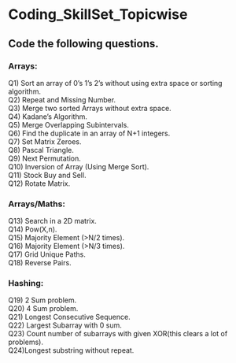 # Coding_SkillSet_Topicwise

## Code the following questions.

### Arrays:

Q1) Sort an array of 0’s 1’s 2’s without using extra space or sorting algorithm.</br>
Q2) Repeat and Missing Number.</br>
Q3) Merge two sorted Arrays without extra space.</br>
Q4) Kadane’s Algorithm.</br>
Q5) Merge Overlapping Subintervals.</br>
Q6) Find the duplicate in an array of N+1 integers.</br>
Q7) Set Matrix Zeroes.</br>
Q8) Pascal Triangle.</br>
Q9) Next Permutation.</br>
Q10) Inversion of Array (Using Merge Sort).</br>
Q11) Stock Buy and Sell.</br>
Q12) Rotate Matrix.</br>
### Arrays/Maths:

Q13) Search in a 2D matrix.</br>
Q14) Pow(X,n).</br>
Q15) Majority Element (>N/2 times).</br>
Q16) Majority Element (>N/3 times).</br>
Q17) Grid Unique Paths.</br>
Q18) Reverse Pairs.</br>
### Hashing:

Q19) 2 Sum problem.</br>
Q20) 4 Sum problem.</br>
Q21) Longest Consecutive Sequence.</br> 
Q22) Largest Subarray with 0 sum.</br> 
Q23) Count number of subarrays with given XOR(this clears a lot of problems).</br>
Q24)Longest substring without repeat.</br> 
